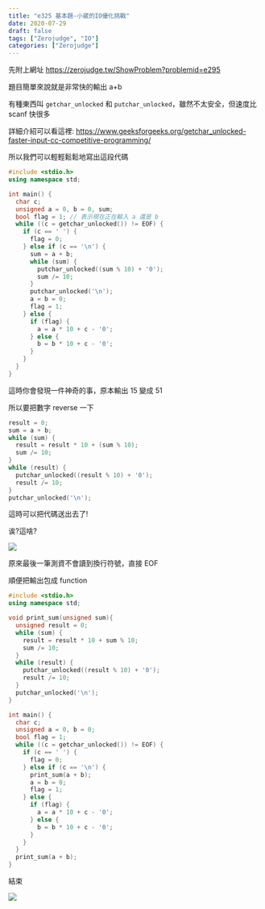 ```yaml
---
title: "e325 基本題-小崴的IO優化挑戰"
date: 2020-07-29
draft: false
tags: ["Zerojudge", "IO"]
categories: ["Zerojudge"]
---
```

<!--more-->

先附上網址 https://zerojudge.tw/ShowProblem?problemid=e295

題目簡單來說就是非常快的輸出 a+b

有種東西叫 `getchar_unlocked` 和 `putchar_unlocked`，雖然不太安全，但速度比 scanf 快很多

詳細介紹可以看這裡: https://www.geeksforgeeks.org/getchar_unlocked-faster-input-cc-competitive-programming/

所以我們可以輕輕鬆鬆地寫出這段代碼

```c++
#include <stdio.h>
using namespace std;

int main() {
  char c;
  unsigned a = 0, b = 0, sum;
  bool flag = 1; // 表示現在正在輸入 a 還是 b
  while ((c = getchar_unlocked()) != EOF) {
    if (c == ' ') {
      flag = 0;
    } else if (c == '\n') {
      sum = a + b;
      while (sum) {
        putchar_unlocked((sum % 10) + '0');
        sum /= 10;
      }
      putchar_unlocked('\n');
      a = b = 0;
      flag = 1;
    } else {
      if (flag) {
        a = a * 10 + c - '0';
      } else {
        b = b * 10 + c - '0';
      }
    }
  }
}
```

這時你會發現一件神奇的事，原本輸出 15 變成 51

所以要把數字 reverse 一下

```c++
result = 0;
sum = a + b;
while (sum) {
  result = result * 10 + (sum % 10);
  sum /= 10;
}
while (result) {
  putchar_unlocked((result % 10) + '0');
  result /= 10;
}
putchar_unlocked('\n');
```

這時可以把代碼送出去了!

诶?這啥?

![](/img/e325-基本題-小崴的IO優化挑戰/WA.png)

原來最後一筆測資不會讀到換行符號，直接 EOF

順便把輸出包成 function

```c++
#include <stdio.h>
using namespace std;

void print_sum(unsigned sum){
  unsigned result = 0;
  while (sum) {
    result = result * 10 + sum % 10;
    sum /= 10;
  }
  while (result) {
    putchar_unlocked((result % 10) + '0');
    result /= 10;
  }
  putchar_unlocked('\n');
}

int main() {
  char c;
  unsigned a = 0, b = 0;
  bool flag = 1;
  while ((c = getchar_unlocked()) != EOF) {
    if (c == ' ') {
      flag = 0;
    } else if (c == '\n') {
      print_sum(a + b);
      a = b = 0;
      flag = 1;
    } else {
      if (flag) {
        a = a * 10 + c - '0';
      } else {
        b = b * 10 + c - '0';
      }
    }
  }
  print_sum(a + b);
}
```

結束

![](/img/e325-基本題-小崴的IO優化挑戰/AC.png)
